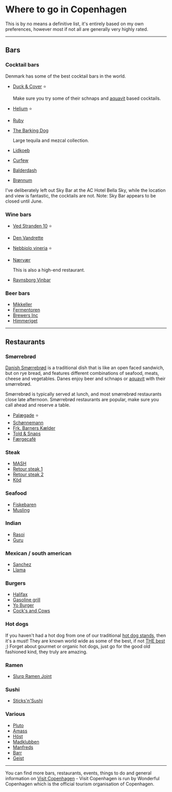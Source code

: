 # Where to go in Copenhagen

This is by no means a definitive list, it's entirely based on my own preferences, however most if not all are generally very highly rated.

---

## Bars

###  Cocktail bars
Denmark has some of the best cocktail bars in the world.


* [Duck & Cover](https://www.worldsbestbars.com/bar/copenhagen/city-center/duck-and-cover) :star:

   Make sure you try some of their schnaps and [aquavit](https://en.wikipedia.org/wiki/Akvavit) based cocktails.
* [Helium](http://www.heliumcph.dk/) :star:
* [Ruby](https://rby.dk/)
* [The Barking Dog](http://thebarkingdog.dk/)

   Large tequila and mezcal collection.
* [Lidkoeb](https://lidkoeb.dk/)
* [Curfew](http://curfew.dk/)
* [Balderdash](http://www.balderdash.dk/)
* [Brønnum](https://bronnumcph.dk/)


I've deliberately left out Sky Bar at the AC Hotel Bella Sky, while the location and view is fantastic, the cocktails are not. Note: Sky Bar appears to be closed until June.



### Wine bars

* [Ved Stranden 10](http://www.vedstranden10.dk/) :star:
* [Den Vandrette](http://www.denvandrette.dk/)
* [Nebbiolo vineria](http://nebbiolo-winebar.com/?lang=en) :star:
* [Nærvær](https://naervaer.dk/index.php/vinbar)

   This is also a high-end restaurant.
* [Ravnsborg Vinbar](http://vinstuerne.dk/ravnsborg-vinbar/)



### Beer bars

* [Mikkeller](http://mikkeller.dk/location/mikkeller-bar-viktoriagade-copenhagen/)
* [Fermentoren](http://fermentoren.com/)
* [Brewers Inc](https://www.brewersinc.dk/)
* [Himmeriget](http://himmeriget.dk/)


---


## Restaurants

### Smørrebrød

[Danish Smørrebrød](https://www.seriouseats.com/2014/12/smorrebrod-introduction-danish-sandwich.html) is a traditional dish that is like an open faced sandwich, but on rye bread, and features different combinations of seafood, meats, cheese and vegetables. Danes enjoy beer and schnaps or [aquavit](https://en.wikipedia.org/wiki/Akvavit) with their smørrebrød.

Smørrebrød is typically served at lunch, and most smørrebrød restaurants close late afternoon. Smørrebrød restaurants are popular, make sure you call ahead and reserve a table.


* [Palægade](https://palaegade.dk/frontpage/) :star:
* [Schønnemann](http://www.restaurantschonnemann.dk/?ulang=2)
* [Frk. Barners Kælder](http://frkbarners.dk/en/)
* [Told & Snaps](http://toldogsnaps.dk/home/)
* [Færgecafé](https://faergecafeen.dk/en/)


### Steak
* [MASH](http://www.mashsteak.dk/home-en-gb/)
* [Retour steak 1](http://retoursteak.dk/forside) 
* [Retour steak 2](http://retoursteakvesterbro.dk/forside)
* [Köd](https://restaurantkoed.dk/en/)


### Seafood
* [Fiskebaren](http://fiskebaren.dk/en/fiskebaren/)
* [Musling](http://musling.net/musling/)


### Indian
* [Rasoi](https://www.rasoi.dk/)
* [Guru](http://www.guru.dk/en/)


### Mexican / south american
* [Sanchez](http://lovesanchez.com/)
* [Llama](http://llamarestaurant.dk/index_en.php)


### Burgers
* [Halifax](https://www.halifax.dk/)
* [Gasoline grill](https://www.gasolinegrill.com/)
* [Yo Burger](http://yoburger.dk/)
* [Cock's and Cows](https://cocksandcows.dk/)


### Hot dogs
If you haven't had a hot dog from one of our traditional [hot dog stands](https://www.60by80.com/images/stories/copenhagen/restaurants/perch/resources/copenhagenrespoelsevogn01.jpg), then it's a must! They are known world wide as some of the best, if not [THE best](http://thecopenhagentales.com/2015/02/28/typical-danish-hot-dogs/) ;) Forget about gourmet or organic hot dogs, just go for the good old fashioned kind, they truly are amazing.


### Ramen
* [Slurp Ramen Joint](http://slurpramen.dk/)


### Sushi
* [Sticks'n'Sushi](http://www.sushi.dk/)


### Various
* [Pluto](http://restaurantpluto.dk/frontpage/?lang=en)
* [Amass](http://amassrestaurant.com/)
* [Höst](https://cofoco.dk/en/restaurants/hoest/)
* [Madklubben](http://madklubben.dk/en/)
* [Manfreds](http://manfreds.dk/en/)
* [Barr](https://restaurantbarr.com/en/home/)
* [Geist](http://restaurantgeist.dk/en/)




---


You can find more bars, restaurants, events, things to do and general information on [Visit Copenhagen](https://www.visitcopenhagen.com/copenhagen-tourist) - Visit Copenhagen is run by Wonderful Copenhagen which is the official tourism organisation of Copenhagen.


